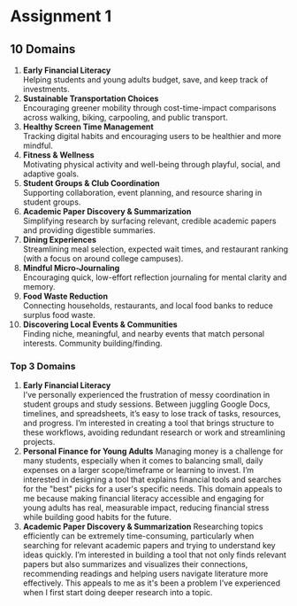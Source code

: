 # Assignment 1
## 10 Domains
1. **Early Financial Literacy**<br>
   Helping students and young adults budget, save, and keep track of investments.
2. **Sustainable Transportation Choices**<br>
   Encouraging greener mobility through cost-time-impact comparisons across walking, biking, carpooling,
   and public transport.
3. **Healthy Screen Time Management**<br>
   Tracking digital habits and encouraging users to be healthier and more mindful.
4. **Fitness & Wellness**<br>
   Motivating physical activity and well-being through playful, social, and adaptive goals.
5. **Student Groups & Club Coordination**<br>
   Supporting collaboration, event planning, and resource sharing in student groups.
6. **Academic Paper Discovery & Summarization**<br>
   Simplifying research by surfacing relevant, credible academic papers and providing digestible
   summaries.  
7. **Dining Experiences**<br>
   Streamlining meal selection, expected wait times, and restaurant ranking (with a focus on around
   college campuses).
8. **Mindful Micro-Journaling**<br>
   Encouraging quick, low-effort reflection journaling for mental clarity and memory.
9. **Food Waste Reduction**<br>
   Connecting households, restaurants, and local food banks to reduce surplus food waste.
10. **Discovering Local Events & Communities**<br>
   Finding niche, meaningful, and nearby events that match personal interests. Community building/finding.

### Top 3 Domains
1. **Early Financial Literacy**<br>
I’ve personally experienced the frustration of messy coordination in student groups and study sessions. Between juggling Google Docs, timelines, and spreadsheets, it’s easy to lose track of tasks, resources, and progress. I’m interested in creating a tool that brings structure to these workflows, avoiding redundant research or work and streamlining projects.
2. **Personal Finance for Young Adults**
Managing money is a challenge for many students, especially when it comes to balancing small, daily expenses on a larger scope/timeframe or learning to invest. I’m interested in designing a tool that explains financial tools and searches for the "best" picks for a user's specific needs. This domain appeals to me because making financial literacy accessible and engaging for young adults has real, measurable impact, reducing financial stress while building good habits for the future.
3. **Academic Paper Discovery & Summarization**
Researching topics efficiently can be extremely time-consuming, particularly when searching for relevant academic papers and trying to understand key ideas quickly. I’m interested in building a tool that not only finds relevant papers but also summarizes and visualizes their connections, recommending readings and helping users navigate literature more effectively. This appeals to me as it's been a problem I've experienced when I first start doing deeper research into a topic.
